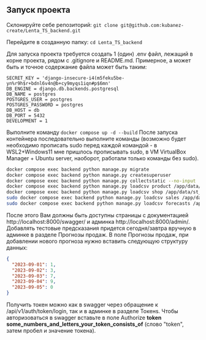 ## Запуск проекта

Склонируйте себе репозиторий:
`git clone git@github.com:kubanez-create/Lenta_TS_backend.git`

Перейдите в созданную папку:
`cd Lenta_TS_backend`

Для запуска проекта требуется создать 1 (один) .env файл, лежащий в корне проекта, рядом с
.gitignore и README.md.
Примерное, а может быть и точное содержание файла может быть таким:

```
SECRET_KEY = 'django-insecure-i4(m5feku5be-yn%r9h$r+bdnl6v4n@b+cy9myqs1iqn#p$6mn'
DB_ENGINE = django.db.backends.postgresql
DB_NAME = postgres
POSTGRES_USER = postgres
POSTGRES_PASSWORD = postgres
DB_HOST = db
DB_PORT = 5432
DEVELOPMENT = 1
```

Выполните команду `docker compose up -d --build`
После запуска контейнера последовательно выполните команды (возможно будет
необходимо прописать sudo перед каждой командой - в WSL2+Windows11 мне пришлось
прописывать sudo, в VM VirtualBox Manager + Ubuntu server, наоборот, работали
только команды без sudo).

```bash
docker compose exec backend python manage.py migrate
docker compose exec backend python manage.py createsuperuser
docker compose exec backend python manage.py collectstatic --no-input
docker compose exec backend python manage.py loadcsv product /app/data/pr_df.csv
docker compose exec backend python manage.py loadcsv shop /app/data/st_df.csv
sudo docker compose exec backend python manage.py loadcsv sales /app/data/sales_df_train_truncated.csv
sudo docker compose exec backend python manage.py loadcsv forecasts /app/data//sales_submission_trancated.csv
```

После этого Вам должны быть доступны страницы с документацией http://localhost:8000/swagger/ и
админка http://localhost:8000/admin/. Добавлять тестовые предсказания придется сегодня/завтра вручную в админке в разделе Прогнозы
продаж. В поле Прогнозы продаж, при добавлении нового прогноза нужно вставить следующую структуру данных:

```json
{
  "2023-09-01": 1,
  "2023-09-02": 3,
  "2023-09-03": 7,
  "2023-09-04": 9,
  "2023-09-05": 0
}
```

Получить токен можно как в swagger через обращение к /api/v1/auth/token/login, так и в админке в разделе Токенs.
Чтобы авторизоваться в swagger вставьте в поле Authorize
**token some_numbers_and_letters_your_token_consists_of** (cлово "token", затем пробел и значение токена).
